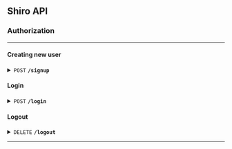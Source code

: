 
## Shiro API

### Authorization
----
#### Creating new user

<details>
 <summary><code>POST</code> <code><b>/signup</b></code> <code></code></summary>

##### Overview

Registers a new user with the credentials provided in the parameters. These credentials can be used to sign in and access authorization-protected routes. A JWT Bearer token is returned in the response's `authorization` header.


##### Parameters

> | name             | type       | data type        | description          |
> |----------------|-----------|-----------------|---------------------|
> | email             | required | string              | User email           |
> | password      | required | string              | User password    |


##### Responses

> | http code     | content-type                      | response                                                            |
> |---------------|-----------------------------------|---------------------------------------------------------------------|
> | `201`         | `text/plain;charset=UTF-8`        | `Signed up successfully`                                |
> | `400`         | `application/json`                | `{"code":"400","message":"User couldn't be created successfully. <current_user.errors.full_messages>"}`                            |

##### Example cURL

> ```javascript
> curl --location 'http://localhost:3001/signup' \
>       -H 'Content-Type: application/json' \
>       --data-raw '{
>           "user": {
>               "email": "test@test.com",
>               "password": "test1234"
>           }
>       }'
> ```

</details>


#### Login

<details>
 <summary><code>POST</code> <code><b>/login</b></code> <code></code></summary>

##### Overview

Sign a user in using existing credentials. Returns a JWT Bearer token in the response's `authorization` header that can be used in protected routes' request headers.


##### Parameters

> | name      |  type     | data type               | description            |
> |-----------|-----------|-------------------------|------------------------|
> | email     |  required | string                  | User email             |
> | password  |  required | string                  | User password          |


##### Responses

> | http code     | content-type                      | response                                                 |
> |---------------|-----------------------------------|----------------------------------------------------------|
> | `200`         | `text/plain;charset=UTF-8`        | `Logged in successfully.`                                |
> | `401`         | `application/json`                | `{"code":"401","message":"Invalid Email or password"}`   |

##### Example cURL

> ```javascript
> curl --location 'http://localhost:3001/login' \
>       -H 'Content-Type: application/json' \
>       --data-raw '{
>           "user": {
>               "email": "test@test.com",
>               "password": "test1234"
>           }
>       }'
> ```

</details>


#### Logout

<details>
 <summary><code>DELETE</code> <code><b>/logout</b></code> <code></code></summary>

##### Overview

Sign a user out of a session. Requires a valid JWT Bearer token in the request's `authorization` header (received in response headers from either <code>POST</code> <code><b>/login</b></code> or <code>POST</code> <code><b>/signup</b></code>).


##### Parameters

> None


##### Responses

> | http code     | content-type                      | response                                                            |
> |---------------|-----------------------------------|---------------------------------------------------------------------|
> | `200`         | `text/plain;charset=UTF-8`        | `Logged out successfully.`                                          |
> | `401`         | `application/json`                | `{"code":"401","message":"Not authorized to access that route."}`   |

##### Example cURL

> ```javascript
> curl -L -X DELETE 'http://localhost:3001/logout' \
>      -H 'Authorization: Bearer <auth_token>' 
> ```

</details>

------------------------------------------------------------------------------------------

